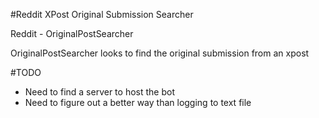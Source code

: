 #Reddit XPost Original Submission Searcher

Reddit - OriginalPostSearcher

OriginalPostSearcher looks to find the original submission from an xpost

#TODO
- Need to find a server to host the bot
- Need to figure out a better way than logging to text file
